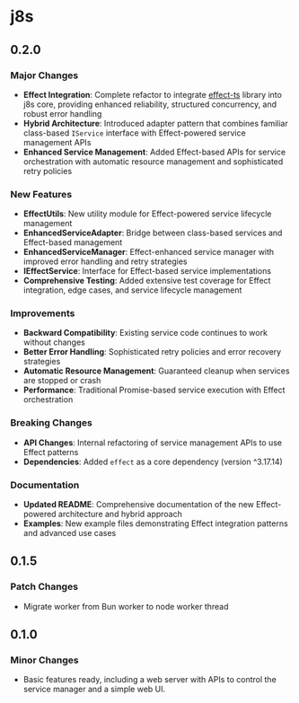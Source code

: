 # j8s

## 0.2.0

### Major Changes

- **Effect Integration**: Complete refactor to integrate [effect-ts](https://github.com/Effect-TS/effect) library into j8s core, providing enhanced reliability, structured concurrency, and robust error handling
- **Hybrid Architecture**: Introduced adapter pattern that combines familiar class-based `IService` interface with Effect-powered service management APIs
- **Enhanced Service Management**: Added Effect-based APIs for service orchestration with automatic resource management and sophisticated retry policies

### New Features

- **EffectUtils**: New utility module for Effect-powered service lifecycle management
- **EnhancedServiceAdapter**: Bridge between class-based services and Effect-based management
- **EnhancedServiceManager**: Effect-enhanced service manager with improved error handling and retry strategies
- **IEffectService**: Interface for Effect-based service implementations
- **Comprehensive Testing**: Added extensive test coverage for Effect integration, edge cases, and service lifecycle management

### Improvements

- **Backward Compatibility**: Existing service code continues to work without changes
- **Better Error Handling**: Sophisticated retry policies and error recovery strategies
- **Automatic Resource Management**: Guaranteed cleanup when services are stopped or crash
- **Performance**: Traditional Promise-based service execution with Effect orchestration

### Breaking Changes

- **API Changes**: Internal refactoring of service management APIs to use Effect patterns
- **Dependencies**: Added `effect` as a core dependency (version ^3.17.14)

### Documentation

- **Updated README**: Comprehensive documentation of the new Effect-powered architecture and hybrid approach
- **Examples**: New example files demonstrating Effect integration patterns and advanced use cases

## 0.1.5

### Patch Changes

- Migrate worker from Bun worker to node worker thread

## 0.1.0

### Minor Changes

- Basic features ready, including a web server with APIs to control the service manager and a simple web UI.
